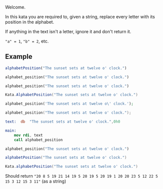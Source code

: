 Welcome.

In this kata you are required to, given a string, replace every letter with its position in the alphabet.

If anything in the text isn't a letter, ignore it and don't return it.

`"a" = 1`, `"b" = 2`, etc.

## Example

```javascript
alphabetPosition("The sunset sets at twelve o' clock.")
```
```python
alphabet_position("The sunset sets at twelve o' clock.")
```
```ruby
alphabet_position("The sunset sets at twelve o' clock.")
```
```csharp
Kata.AlphabetPosition("The sunset sets at twelve o' clock.")
```
```php
alphabet_position('The sunset sets at twelve o\' clock.');
```
```c
alphabet_position("The sunset sets at twelve o' clock.");
```
```nasm
text:  db  "The sunset sets at twelve o' clock.",0h0

main:
    mov rdi, text
    call alphabet_position
```
```rust
alphabet_position("The sunset sets at twelve o' clock.")
```
```scala
alphabetPosition("The sunset sets at twelve o' clock.")
```
```groovy
Kata.alphabetPosition("The sunset sets at twelve o' clock.")
```
Should return `"20 8 5 19 21 14 19 5 20 19 5 20 19 1 20 20 23 5 12 22 5 15 3 12 15 3 11"` (as a string)